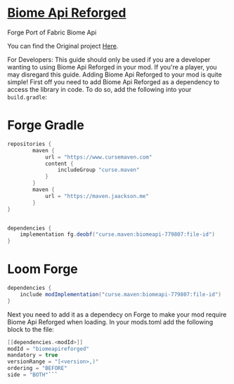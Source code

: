 # <a href=https://www.curseforge.com/minecraft/mc-mods/biomes-api-reforged>Biome Api Reforged</a>
Forge Port of Fabric Biome Api


You can find the Original project <a href=https://github.com/FabricMC/fabric/tree/1.19.2/fabric-biome-api-v1>Here</a>.

For Developers:
This guide should only be used if you are a developer wanting to using Biome Api Reforged in your mod. If you're a player, you may disregard this guide.
Adding Biome Api Reforged to your mod is quite simple! First off you need to add Biome Api Reforged as a dependency to access the library in code. To do so, add the following into your ``build.gradle``:

# Forge Gradle
```java
repositories {
        maven {
            url = "https://www.cursemaven.com"
            content {
                includeGroup "curse.maven"
            }
        }
        maven {
            url = "https://maven.jaackson.me"
        }
}


dependencies {
    implementation fg.deobf("curse.maven:biomeapi-779807:file-id")
}
```


# Loom Forge
```java
dependencies {
    include modImplementation("curse.maven:biomeapi-779807:file-id")
}
```

Next you need to add it as a dependecy on Forge to make your mod require Biome Api Reforged when loading. In your mods.toml add the following block to the file:

```java
[[dependencies.<modId>]]
modId = "biomeapireforged"
mandatory = true
versionRange = "[<version>,)"
ordering = "BEFORE"
side = "BOTH"```
